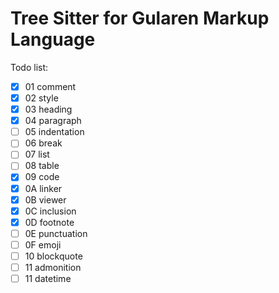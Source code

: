 # Tree Sitter for Gularen Markup Language

Todo list:
- [x] 01 comment
- [x] 02 style
- [x] 03 heading
- [x] 04 paragraph
- [ ] 05 indentation
- [ ] 06 break
- [ ] 07 list
- [ ] 08 table
- [x] 09 code
- [x] 0A linker
- [x] 0B viewer
- [x] 0C inclusion
- [x] 0D footnote
- [ ] 0E punctuation
- [ ] 0F emoji
- [ ] 10 blockquote
- [ ] 11 admonition
- [ ] 11 datetime

